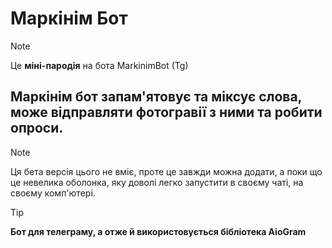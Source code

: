 # Маркінім Бот
> [!NOTE]
Це **міні-пародія** на бота MarkinimBot (Tg)

## Маркінім бот запам'ятовує та міксує слова, може відправляти фотогравії з ними та робити опроси.
> [!NOTE]
> Ця бета версія цього не вміє, проте це завжди можна додати, а поки що це невелика оболонка, яку доволі легко запустити в своєму чаті, на своєму комп'ютері.

> [!TIP]
> **Бот для телеграму, а отже й використовується бібліотека AioGram**
